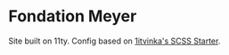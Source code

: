 # Fondation Meyer

Site built on 11ty. Config based on [1itvinka's SCSS Starter](https://github.com/1itvinka/11ty-scss-starter).
